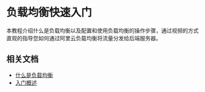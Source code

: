 # 负载均衡快速入门

本教程介绍什么是负载均衡以及配置和使用负载均衡的操作步骤，通过视频的方式直观的指导您如何通过阿里云负载均衡将流量分发给后端服务器。



## 相关文档

-   [什么是负载均衡](/cn.zh-CN/传统型负载均衡CLB/CLB产品简介/什么是负载均衡.md)
-   [入门概述](/cn.zh-CN/传统型负载均衡CLB/CLB快速入门/入门概述.md)


